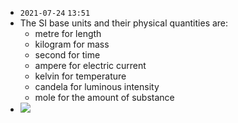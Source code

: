 - `2021-07-24`  `13:51`
- The SI base units and their physical quantities are:
	-   metre for length
	-   kilogram for mass
	-   second for time
	-   ampere for electric current
	-   kelvin for temperature
	-   candela for luminous intensity
	-   mole for the amount of substance
-   ![](http://visionias.in/admin/images/tests/1893_exp/image002.jpg)